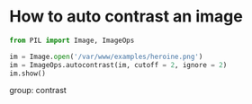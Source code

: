 # How to auto contrast an image

```python
from PIL import Image, ImageOps

im = Image.open('/var/www/examples/heroine.png')
im = ImageOps.autocontrast(im, cutoff = 2, ignore = 2)
im.show()
```


group: contrast


